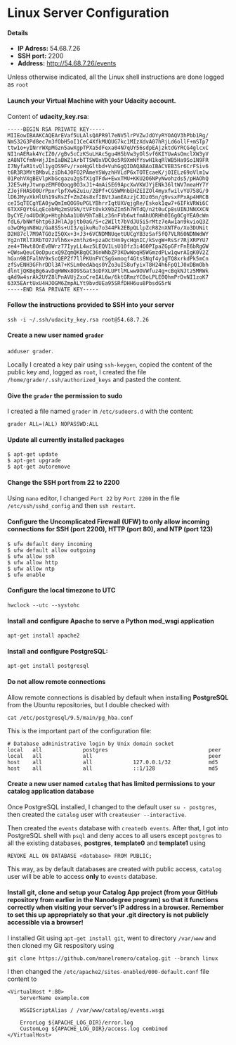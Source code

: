 # Linux Server Configuration

#### Details

- **IP Adress:** 54.68.7.26
- **SSH port:** 2200
- **Address:** http://54.68.7.26/events


Unless otherwise indicated, all the Linux shell instructions are done logged as `root`

#### Launch your Virtual Machine with your Udacity account.
Content of **udacity_key.rsa**:
```
-----BEGIN RSA PRIVATE KEY-----
MIIEowIBAAKCAQEArEVaf5ULAlsQAPR9l7eNV5lrPVZwJdOYyRYOAQV3hPbb1Rg/
NmS32G3Pd8ec7m3fObH5oI1CeC4XfkMUQUG7kc1MIzXdvA07hRjLd6ollF+mSTp7
ttw1o+yINrrWXpMGzn5awXgpTPXa5dFexa04N7qUY56sdpEAjzktdGYRCG4glcxC
NI1nAERak4YcIZ0//gBv5cCzKSuLHAc5gu4H5bVw3yOlSvf6KIYUwAsOmclXW3yV
zA8NTCfmN+WjJInIaBWZ1ArbTTSW0xVDC0o5R9XmNfYswH1kqRlWB5Ha9So1N9FR
I7NyfaR1tvQl1ygOS9Fv/rxoHgGltbd+VuhGgQIDAQABAoIBACVEB3Sr6CrFSiv6
t6R3R3MYtBMbvLziDh4J0FO2PAmeYSWyzhHVLdP6xTOTEcaeK/jOIELz69oVlm1w
01PehVXgBEVlpKbGcgazu2gSfXigTFdw+EwxTMU+KKU2O6NPyNwohzds5/pHAOhQ
J2E5vHyJtwnpzEMF0Qoqg0O3xJ1+4mAiSE69ApcXwVKWJYjENk36ltWV7meaHY7Y
ZJojFHASO0UrPpxrlpfXw6Zuiu/2BPf+CG5WMnbEHZEIZOl4myxfwilvYU758G/9
lD6JMyvXkHlUh19sRsZf+ZmZ4s8xfIBVtJamEAzzjCJDz05n/g9vsxFPxAp4HRCB
ceI5qTECgYEA0jwQmImQOG9uPGLYBhrrIqtUXVqjgRe/Eskok1qw7+6IFkVRWi6C
6TXXFQYtGLqEcebMq2mSUSN/tVFt0vkX9bZIm5h7WTdQ/n2t0uCp8sUINJNNXXCN
DyCYE/o4UDdKp+HtghbAa1U0V9hTaBLz36nFVb6wtfmAhUORHh0I6g0CgYEA0cWm
fdL6/bNWf6htp63JHlAJpjtb0aG/S+c2WIlt7bVdJU5i5rMtz7eAw1an9kvioQ3Z
o3wQMgnN8Wz/Ga8S5s+UI3/qikuRu7o344Pk2EBpQLlpZcR82nXNTFo/Xo3DUNit
D2H87cl7M9ATG0zI5QXx+3+J3+6VCNDMNUqetUUCgYB3zSaf5fQ7VLR60NDNWdWY
Yg2nTRlTXRbTO7JVlh6x+zmthz6+pzaOctHn9ycHqnIC/kSvgW+RsSr7RjXRPYU7
ze4+THwt8OnEvBWrz77IyyLL4wz5LEQV1LsU10fz3i460PIpaZGpGFrFnE6bRgGW
+QWswQeuC0oDpucxQ9ZqmQKBgQC36nWNbZP3KOwWoqH5WGmzdPLw1qwrAIgK0V2Z
hGxn9BIFalNV9xScQEPZf7llPKUnFVCSgGxmoqf4GtsSNqf4y1gTQ8xrkdPk5mCn
zfSvENH3GFhrDDl3A7+KSLm0edAbqs0YZo3uIS8ufyixT8H24h6FpQ1J0xDBmObh
dlntjQKBgBg6avDqHWWx8O9SGat3oDFXLUPtlMLww9OVWfuz4g+cBqkNJtz5MRWk
qAd9w4srAk2UYZ8lPnAVUjZxoCreIAL6w/6ktGRmzYC0oLPLE0QhmPrDvNI1zoK7
63X5EArtUxU4HJOGM6ZmpALYt9bvdUEa95SRfDHH6uu8PbsdG5rN
-----END RSA PRIVATE KEY-----
```

#### Follow the instructions provided to SSH into your server
`ssh -i ~/.ssh/udacity_key.rsa root@54.68.7.26`

#### Create a new user named `grader`
`adduser grader`.

Locally I created a key pair using `ssh-keygen`, copied the content of the public key and, logged as `root`, I created the file `/home/grader/.ssh/authorized_keys` and pasted the content.

#### Give the `grader` the permission to sudo
I created a file named `grader` in `/etc/sudoers.d` with the content:

`grader ALL=(ALL) NOPASSWD:ALL`

#### Update all currently installed packages
```
$ apt-get update
$ apt-get upgrade
$ apt-get autoremove
```

#### Change the SSH port from 22 to 2200
Using `nano` editor, I changed `Port 22` by `Port 2200` in the file `/etc/ssh/sshd_config` and then `ssh restart`.

#### Configure the Uncomplicated Firewall (UFW) to only allow incoming connections for SSH (port 2200), HTTP (port 80), and NTP (port 123)
```
$ ufw default deny incoming
$ ufw default allow outgoing
$ ufw allow ssh
$ ufw allow http
$ ufw allow ntp
$ ufw enable
```

#### Configure the local timezone to UTC
`hwclock --utc --systohc`

#### Install and configure Apache to serve a Python mod_wsgi application
`apt-get install apache2`

#### Install and configure PostgreSQL:
`apt-get install postgresql`

#### Do not allow remote connections
Allow remote connections is disabled by default when installing **PostgreSQL** from the Ubuntu repositories, but I double checked with
````
cat /etc/postgresql/9.5/main/pg_hba.conf
````
This is the important part of the configuration file:
```
# Database administrative login by Unix domain socket
local   all             postgres                                peer
local   all             all                                     peer
host    all             all             127.0.0.1/32            md5
host    all             all             ::1/128                 md5
```

#### Create a new user named `catalog` that has limited permissions to your catalog application database
Once PostgreSQL installed, I changed to the default user `su - postgres`, then created the `catalog` user with `createuser --interactive`.

Then created the `events` database with `createdb events`. After that, I got into PostgreSQL shell with `psql` and deny acces to all users except `postgres` to all the existing databases, **postgres**, **template0** and **template1** using
```
REVOKE ALL ON DATABASE <database> FROM PUBLIC;
```
This way, as by default databases are created with public access, `catalog` user will be able to access **only** to `events` database.

#### Install git, clone and setup your Catalog App project (from your GitHub repository from earlier in the Nanodegree program) so that it functions correctly when visiting your server’s IP address in a browser. Remember to set this up appropriately so that your .git directory is not publicly accessible via a browser!

I installed Git using `apt-get install git`, went to directory `/var/www` and then cloned my Git respository using
```
git clone https://github.com/manelromero/catalog.git --branch linux
```

I then changed the `/etc/apache2/sites-enabled/000-default.conf` file content to
```
<VirtualHost *:80>
	ServerName example.com
	
	WSGIScriptAlias / /var/www/catalog/events.wsgi

	ErrorLog ${APACHE_LOG_DIR}/error.log
	CustomLog ${APACHE_LOG_DIR}/access.log combined
</VirtualHost>
```
